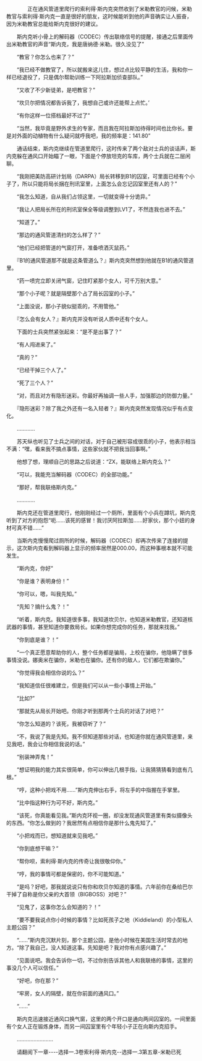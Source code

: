 <div class="read-content j_readContent" id="">
                <p>　　　　正在通风管道里爬行的索利得·斯内克突然收到了米勒教官的问候，米勒教官与索利得·斯内克一直是很好的朋友，这时候能听到他的声音确实让人振奋，因为米勒教官总能给斯内克很好的建议。<p>　　斯内克听小骨上的解码器（CODEC）传出联络信号的提醒，接通之后里面传出米勒教官的声音“斯内克，我是唐纳德·米勒。很久没见了”<p>　　“教官？你怎么也来了？”<p>　　“我已经不做教官了，所以就搬来这儿住，想过点比较平静的生活，我和你一样已经退役了，只是偶尔帮助训练一下阿拉斯加侦查部队。”<p>　　“又收了不少新徒弟，是吧教官？”<p>　　“坎贝尔把情况都告诉我了，我想自己或许还能帮上点忙。’<p>　　“有你这样一位搭档最好不过了”<p>　　“当然，我毕竟是野外求生的专家，而且我在阿拉斯加待得时间也比你长。要是对外面的动植物有什么疑问就呼我吧，我的频率是：141.80”<p>　　通话结束，斯内克继续在管道里爬行，这时传来了两个敌对士兵的谈话声，斯内克躲在通风口开始瞄了一眼，下面是个停放坦克的车库，两个士兵就在二层闲聊。<p>　　“我刚把美防高研计划局（DARPA）局长转移到B1的囚室，可里面已经有个小子了，所以只能将局长捆在刑讯室里，上面怎么会忘记囚室里还有人的？”<p>　　“我怎么知道，自从我们占领这里，一切就变得十分诡异。”<p>　　“我让人把局长所在的刑讯室保全等级调整到LV1了，不然连我也进不去。”<p>　　“知道了。”<p>　　“那边的通风管道清扫的怎么样了？”<p>　　“他们已经把管道的气窗打开，准备喷洒灭鼠药。”<p>　　『B1的通风管道那不就是这条管道么？』斯内克突然想到他就在B1的通风管道里。<p>　　“药一喷完立即关闭气窗，记住盯紧那个女人，可千万别大意。”<p>　　“那个小子呢？就是隔壁那个占了局长囚室的小子。”<p>　　“上面没说，那小子貌似挺乖的，不用管他。”<p>　　『怎么会有女人？』斯内克并没有听说人质中还有个女人。<p>　　下面的士兵突然紧张起来：“是不是出事了？”<p>　　“有人闯进来了。”<p>　　“真的？”<p>　　“已经干掉三个人了。”<p>　　“死了三个人？”<p>　　“对，而且对方有隐形迷彩。你最好再抽调一些人手，加强那边的防御力量。”<p>　　『隐形迷彩？除了我之外还有一名入轻者？』斯内克突然发现情况似乎有点变化。<p>　　…………<p>　　苏天纵也听见了士兵之间的对话，对于自己被形容成很乖的小子，他表示相当不满：“嘿，看来我不搞点事情，这些家伙就不把我当回事啊。”<p>　　他想了想，理顺自己的思路之后说道：“ZX，能联络上斯内克么？”<p>　　“可以，我能充当解码器（CODEC）的全部功能。”<p>　　“那好，帮我联络斯内克。”<p>　　…………<p>　　斯内克还在管道里爬行，他刚刚经过一个厕所，里面有个小兵在蹲坑，斯内克听到了对方的抱怨“呃……该死的感冒！我讨厌阿拉斯加……好家伙，那个小妞的身材可真不错……”<p>　　当斯内克慢慢爬过厕所的时候，解码器（CODEC）却再次传来了连接的提示，这次斯内克看到解码器上显示的频率居然是000.00，而这种事根本就不可能发生。<p>　　“斯内克，你好”<p>　　“你是谁？表明身份！”<p>　　“你可以，嗯，叫我先知。”<p>　　“先知？搞什么鬼？！”<p>　　“听着，斯内克。我知道很多事，我知道坎贝尔，也知道米勒教官，还知道核武器的事情，甚至知道你要救局长。如果你想完成你的任务，那就来找我。”<p>　　“你到底是谁？！”<p>　　“一个真正愿意帮助你的人，整个任务都是骗局，上校在骗你，他隐瞒了很多事情没说。娜奥米在骗你，米勒也在骗你。还有你的敌人，它们都在欺骗你。”<p>　　“你觉得我会相信你说的么？”<p>　　“我知道信任很难建立，但是我们可以从一些小事情上开始。”<p>　　“比如?”<p>　　“那就先从局长开始吧。你刚才听到那两个士兵的对话了对吧？”<p>　　“你怎么知道的？该死，我被窃听了？”<p>　　“不，我说了我是先知。我不但知道那些对话，也知道你就在通风管道里，来见我吧，我会让你相信我说的话。”<p>　　“别装神弄鬼！”<p>　　“想证明我的能力其实很简单，你可以伸出几根手指，让我猜猜猜看到底有几根。”<p>　　“哼，这种小把戏不用……”斯内克伸出右手，将左手的中指握在手掌里。<p>　　“比中指这种行为可不好，斯内克。”<p>　　“该死，你真能看见我。”斯内克环视一圈，却没发现通风管道里有类似摄像头的东西。“你怎么做到的？我居然有点相信你是那什么鬼先知了。”<p>　　“小把戏而已，想知道就来见我吧。”<p>　　“你到底想干嘛？”<p>　　“帮你呗，索利得·斯内克的传奇让我很敬仰你。”<p>　　“哼，我的事情可都是保密的，你不可能知道。”<p>　　“是吗？好吧，那我就说说只有你和坎贝尔知道的事情。六年前你在桑给巴尔干掉了自称是你父亲的大首领（BIGBOSS）对吧？”<p>　　“见鬼了，这事你怎么会知道的？！”<p>　　“要不要我说点你小时候的事情？比如死孩子之地（Kiddieland）的小型私人主题公园？”<p>　　“……”斯内克沉默片刻，那个主题公园，是他小时候在美国生活时常去的地方。“除了我自己，没人知道这事。先知是吧？我对你有点感兴趣了。”<p>　　“见面说吧。我会告诉你一切，不过你别告诉其他人和我联络的事情，这里的事没几个人可以信任。”<p>　　“好吧，你在那？”<p>　　“牢房，女人的隔壁，就在你前面的通风口。”<p>　　“……”<p>　　斯内克迅速接近通风口换气窗，这里的两个开口是通向两间囚室的。一间里面有个女人正在锻炼身体，而另一间囚室里有个年轻小子正在向斯内克招手。<p>　　……………………<p>　　请翻阅下一章----选择一.3卷索利得·斯内克--选择一.3第五章-米勒已死<p> 
            </div>